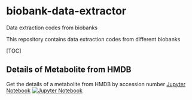# biobank-data-extractor
Data extraction codes from biobanks

This repository contains data extraction codes from different biobanks

[TOC]

## Details of Metabolite from HMDB
Get the details of a metabolite from HMDB by accession number
[Jupyter Notebook](metabolites-data_from_hmdb.ipynb)
[![Jupyter Notebook](https://badgen.net/badge/icon/jupyter/blue)](https://github.com/zgormez/biobank-data-extractor/blob/main/metabolites-data_from_hmdb.ipynb)
